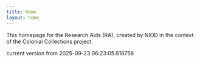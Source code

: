 ```yaml
---
title: Home
layout: home
---
```


This homepage for the Research Aids (RA), created by NIOD in the context of the Colonial Collections project. 


current version from 2025-09-23 06:23:05.818758